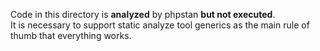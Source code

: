 Code in this directory is **analyzed** by phpstan **but not executed**.  
It is necessary to support static analyze tool generics as the main rule of thumb that everything works.  
